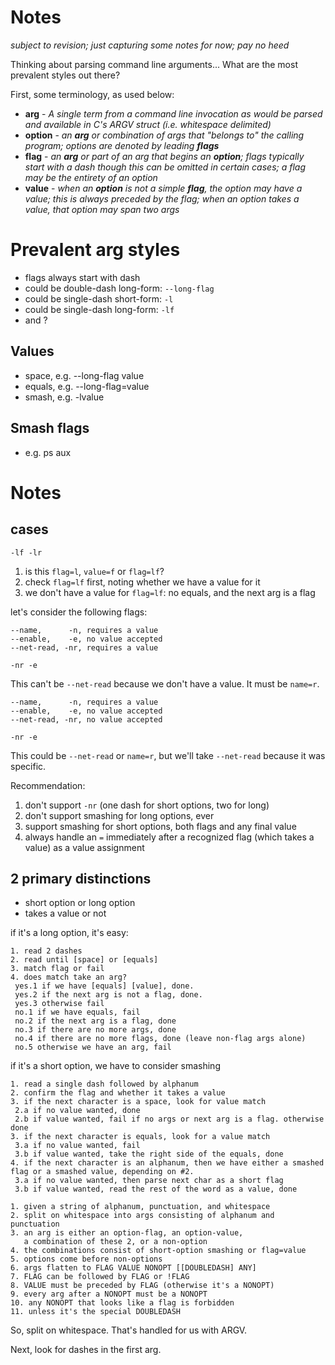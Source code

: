 # Notes

*subject to revision; just capturing some notes for now; pay no heed*

Thinking about parsing command line arguments...  What are the most prevalent
styles out there?

First, some terminology, as used below:

* **arg** - _A single term from a command line invocation as would be parsed
            and available in C's ARGV struct (i.e. whitespace delimited)_
* **option** - _an **arg** or combination of args that "belongs to" the
               calling program; options are denoted by leading **flags**_
* **flag** - _an **arg** or part of an arg that begins an **option**; flags
             typically start with a dash though this can be omitted in
             certain cases; a flag may be the entirety of an option_
* **value** - _when an **option** is not a simple **flag**, the option may
              have a value; this is always preceded by the flag; when an
              option takes a value, that option may span two args_

# Prevalent arg styles

* flags always start with dash
* could be double-dash long-form: `--long-flag`
* could be single-dash short-form: `-l`
* could be single-dash long-form: `-lf`
* and ?

## Values

* space, e.g. --long-flag value
* equals, e.g. --long-flag=value
* smash, e.g. -lvalue

## Smash flags

* e.g. ps aux

# Notes

## cases

`-lf -lr`

1. is this `flag=l`, `value=f` or `flag=lf`?
2. check `flag=lf` first, noting whether we have a value for it
3. we don't have a value for `flag=lf`: no equals, and the next arg is a flag

let's consider the following flags:

```
--name,      -n, requires a value
--enable,    -e, no value accepted
--net-read, -nr, requires a value
```

`-nr -e`

This can't be `--net-read` because we don't have a value.
It must be `name=r`.

```
--name,      -n, requires a value
--enable,    -e, no value accepted
--net-read, -nr, no value accepted
```

`-nr -e`

This could be `--net-read` or `name=r`, but we'll take `--net-read` because
it was specific.

Recommendation:

1. don't support `-nr` (one dash for short options, two for long)
2. don't support smashing for long options, ever
3. support smashing for short options, both flags and any final value
4. always handle an `=` immediately after a recognized flag (which takes a value) as a value assignment


## 2 primary distinctions

* short option or long option
* takes a value or not

if it's a long option, it's easy:

```
1. read 2 dashes
2. read until [space] or [equals]
3. match flag or fail
4. does match take an arg?
 yes.1 if we have [equals] [value], done.
 yes.2 if the next arg is not a flag, done.
 yes.3 otherwise fail
 no.1 if we have equals, fail
 no.2 if the next arg is a flag, done
 no.3 if there are no more args, done
 no.4 if there are no more flags, done (leave non-flag args alone)
 no.5 otherwise we have an arg, fail
```

if it's a short option, we have to consider smashing

```
1. read a single dash followed by alphanum
2. confirm the flag and whether it takes a value
3. if the next character is a space, look for value match
 2.a if no value wanted, done
 2.b if value wanted, fail if no args or next arg is a flag. otherwise done
3. if the next character is equals, look for a value match
 3.a if no value wanted, fail
 3.b if value wanted, take the right side of the equals, done
4. if the next character is an alphanum, then we have either a smashed flag or a smashed value, depending on #2.
 3.a if no value wanted, then parse next char as a short flag
 3.b if value wanted, read the rest of the word as a value, done
```

```
1. given a string of alphanum, punctuation, and whitespace
2. split on whitespace into args consisting of alphanum and punctuation
3. an arg is either an option-flag, an option-value,
   a combination of these 2, or a non-option
4. the combinations consist of short-option smashing or flag=value
5. options come before non-options
6. args flatten to FLAG VALUE NONOPT [[DOUBLEDASH] ANY]
7. FLAG can be followed by FLAG or !FLAG
8. VALUE must be preceded by FLAG (otherwise it's a NONOPT)
9. every arg after a NONOPT must be a NONOPT
10. any NONOPT that looks like a flag is forbidden
11. unless it's the special DOUBLEDASH
```

So, split on whitespace.  That's handled for us with ARGV.

Next, look for dashes in the first arg.
